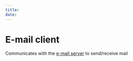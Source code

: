 ```yaml
---
title: 
date: 
---
```


# E-mail client

Communicates with the [e-mail server](2020-11-11--15-58-38Z--e_mail_servers.md) to send/receive mail

